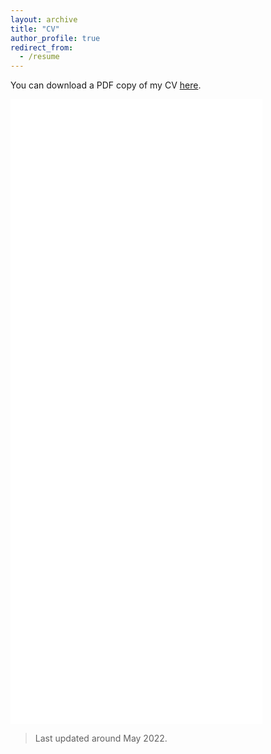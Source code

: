 ```yaml
---
layout: archive
title: "CV"
author_profile: true
redirect_from:
  - /resume
---
```

You can download a PDF copy of my CV [here](/Chen_Xie/files/pdf/cv_Chen_XIE.pdf).

<iframe src="/Chen_Xie/files/pdf/cv_Chen_XIE.pdf" width="80%" height="1000" frameborder="no" border="0" marginwidth="0" marginheight="0"></iframe>

> Last updated around May 2022.